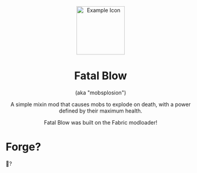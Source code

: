<div align="center">

<img alt="Example Icon" src="src/main/resources/assets/modid/icon.png" width="128">

# Fatal Blow
(aka "mobsplosion")

A simple mixin mod that causes mobs to explode on
death, with a power defined by their maximum health.

Fatal Blow was built on the Fabric modloader!

</div>

# Forge?
🐸?